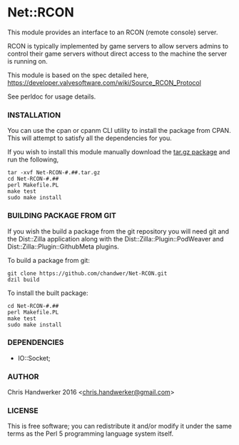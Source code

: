 Net::RCON
=========

This module provides an interface to an RCON (remote console) server.

RCON is typically implemented by game servers to allow servers admins to control their game servers without direct access to the machine the server is running on.

This module is based on the spec detailed here, https://developer.valvesoftware.com/wiki/Source_RCON_Protocol

See perldoc for usage details.

### INSTALLATION

You can use the cpan or cpanm CLI utility to install the package from CPAN. This will attempt to satisfy all the dependencies for you.

If you wish to install this module manually download the [tar.gz package](https://metacpan.org/module/Net::RCON) and run the following,

	tar -xvf Net-RCON-#.##.tar.gz
	cd Net-RCON-#.##
	perl Makefile.PL
	make test
	sudo make install

### BUILDING PACKAGE FROM GIT

If you wish the build a package from the git repository you will need git and the Dist::Zilla application along with the Dist::Zilla::Plugin::PodWeaver and Dist::Zilla::Plugin::GithubMeta plugins.

To build a package from git:

	git clone https://github.com/chandwer/Net-RCON.git
	dzil build

To install the built package:

	cd Net-RCON-#.##
	perl Makefile.PL
	make test
	sudo make install

### DEPENDENCIES

* IO::Socket;

### AUTHOR

Chris Handwerker 2016 <<chris.handwerker@gmail.com>>

### LICENSE

This is free software; you can redistribute it and/or modify it under
the same terms as the Perl 5 programming language system itself.
